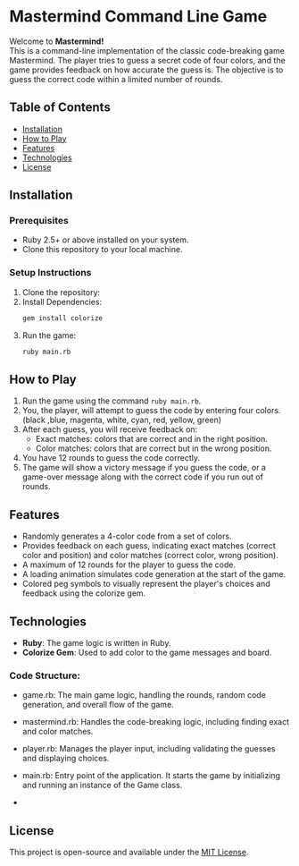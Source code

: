 # Mastermind Command Line Game

Welcome to **Mastermind!**\
This is a command-line implementation of the classic code-breaking game Mastermind. The player tries 
to guess a secret code of four colors, and the game provides feedback on how accurate the guess is. 
The objective is to guess the correct code within a limited number of rounds.

## Table of Contents

- [Installation](#installation)
- [How to Play](#how-to-play)
- [Features](#features)
- [Technologies](#technologies)
- [License](#license)

## Installation

### Prerequisites

- Ruby 2.5+ or above installed on your system.
- Clone this repository to your local machine.

### Setup Instructions

1. Clone the repository:
2. Install Dependencies:
   ```bash
   gem install colorize
   ```
3. Run the game:
   ```bash
   ruby main.rb
   ```

## How to Play
1. Run the game using the command `ruby main.rb`.
2. You, the player, will attempt to guess the code by entering four colors.
   (black ,blue, magenta, white, cyan, red, yellow, green)
3. After each guess, you will receive feedback on:
     - Exact matches: colors that are correct and in the right position.
     - Color matches: colors that are correct but in the wrong position.
4. You have 12 rounds to guess the code correctly.
5. The game will show a victory message if you guess the code, or a game-over message along with the correct
   code if you run out of rounds.

## Features

- Randomly generates a 4-color code from a set of colors.
- Provides feedback on each guess, indicating exact matches (correct color and position) and color matches
  (correct color, wrong position).
- A maximum of 12 rounds for the player to guess the code.
- A loading animation simulates code generation at the start of the game.
- Colored peg symbols to visually represent the player's choices and feedback using the colorize gem.

## Technologies

- **Ruby**: The game logic is written in Ruby.
- **Colorize Gem**: Used to add color to the game messages and board.

### Code Structure:
- game.rb: The main game logic, handling the rounds, random code generation, and overall flow of the game.

- mastermind.rb: Handles the code-breaking logic, including finding exact and color matches.

- player.rb: Manages the player input, including validating the guesses and displaying choices.

- main.rb: Entry point of the application. It starts the game by initializing and running an instance of the Game class.
- 
## License

This project is open-source and available under the [MIT License](https://github.com/T-MSD/Learning-Projects/blob/main/LICENSE).
